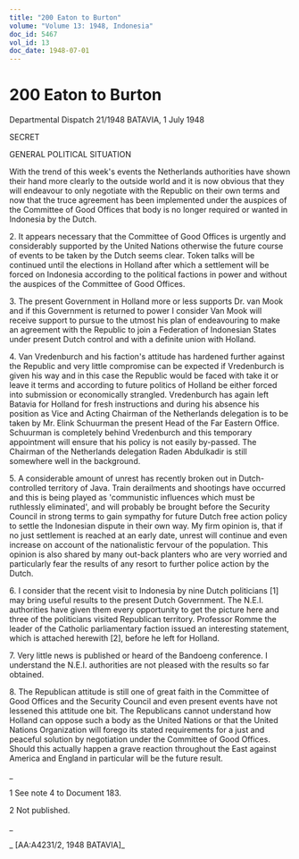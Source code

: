 ```yaml
---
title: "200 Eaton to Burton"
volume: "Volume 13: 1948, Indonesia"
doc_id: 5467
vol_id: 13
doc_date: 1948-07-01
---
```


# 200 Eaton to Burton

Departmental Dispatch 21/1948 BATAVIA, 1 July 1948

SECRET

GENERAL POLITICAL SITUATION

With the trend of this week's events the Netherlands authorities have shown their hand more clearly to the outside world and it is now obvious that they will endeavour to only negotiate with the Republic on their own terms and now that the truce agreement has been implemented under the auspices of the Committee of Good Offices that body is no longer required or wanted in Indonesia by the Dutch.

2\. It appears necessary that the Committee of Good Offices is urgently and considerably supported by the United Nations otherwise the future course of events to be taken by the Dutch seems clear. Token talks will be continued until the elections in Holland after which a settlement will be forced on Indonesia according to the political factions in power and without the auspices of the Committee of Good Offices.

3\. The present Government in Holland more or less supports Dr. van Mook and if this Government is returned to power I consider Van Mook will receive support to pursue to the utmost his plan of endeavouring to make an agreement with the Republic to join a Federation of Indonesian States under present Dutch control and with a definite union with Holland.

4\. Van Vredenburch and his faction's attitude has hardened further against the Republic and very little compromise can be expected if Vredenburch is given his way and in this case the Republic would be faced with take it or leave it terms and according to future politics of Holland be either forced into submission or economically strangled. Vredenburch has again left Batavia for Holland for fresh instructions and during his absence his position as Vice and Acting Chairman of the Netherlands delegation is to be taken by Mr. Elink Schuurman the present Head of the Far Eastern Office. Schuurman is completely behind Vredenburch and this temporary appointment will ensure that his policy is not easily by-passed. The Chairman of the Netherlands delegation Raden Abdulkadir is still somewhere well in the background.

5\. A considerable amount of unrest has recently broken out in Dutch-controlled territory of Java. Train derailments and shootings have occurred and this is being played as 'communistic influences which must be ruthlessly eliminated', and will probably be brought before the Security Council in strong terms to gain sympathy for future Dutch free action policy to settle the Indonesian dispute in their own way. My firm opinion is, that if no just settlement is reached at an early date, unrest will continue and even increase on account of the nationalistic fervour of the population. This opinion is also shared by many out-back planters who are very worried and particularly fear the results of any resort to further police action by the Dutch.

6\. I consider that the recent visit to Indonesia by nine Dutch politicians [1] may bring useful results to the present Dutch Government. The N.E.I. authorities have given them every opportunity to get the picture here and three of the politicians visited Republican territory. Professor Romme the leader of the Catholic parliamentary faction issued an interesting statement, which is attached herewith [2], before he left for Holland.

7\. Very little news is published or heard of the Bandoeng conference. I understand the N.E.I. authorities are not pleased with the results so far obtained.

8\. The Republican attitude is still one of great faith in the Committee of Good Offices and the Security Council and even present events have not lessened this attitude one bit. The Republicans cannot understand how Holland can oppose such a body as the United Nations or that the United Nations Organization will forego its stated requirements for a just and peaceful solution by negotiation under the Committee of Good Offices. Should this actually happen a grave reaction throughout the East against America and England in particular will be the future result.

_

1 See note 4 to Document 183.

2 Not published.

_

_ [AA:A4231/2, 1948 BATAVIA]_
